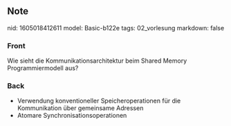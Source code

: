 ## Note
nid: 1605018412611
model: Basic-b122e
tags: 02_vorlesung
markdown: false

### Front
<p><span>Wie sieht die Kommunikationsarchitektur beim Shared Memory
Programmiermodell aus?</span>

### Back
<ul>
  <li>Verwendung konventioneller Speicheroperationen für die
  Kommunikation über gemeinsame Adressen
  <li>Atomare Synchronisationsoperationen
</ul>
